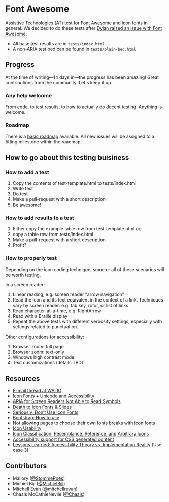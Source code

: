 # Font Awesome
Assistive Technologies (AT) test for Font Awesome and icon fonts in general. We decided to do these tests after [Dylan raised an issue with Font Awesome](https://github.com/FortAwesome/Font-Awesome/issues/6133).

* All base test results are in `tests/index.html`
* A non-ARIA test bed can be found in `tests/plain-bed.html`

## Progress
At the time of writing—14 days in—the progress has been amazing! Great contributions from the community. Let's keep it up.

### Any help welcome
From code, to test results, to how to actually do decent testing. Anything is welcome.

### Roadmap
There is a [basic roadmap](https://github.com/MichielBijl/font-awesome/milestones) available. All new issues will be assigned to a fitting milestone within the roadmap.

## How to go about this testing buisiness

### How to add a test

1. Copy the contents of test-template.html to tests/index.html
2. Write test
3. Do test
4. Make a pull-request with a short description
4. Be awesome!

### How to add results to a test

1. Either copy the example table row from test-template.html or;
2. copy a table row from tests/index.html
4. Make a pull-request with a short description
4. Profit?

### How to properly test

Depending on the icon coding technique, some or all of these scenarios will be worth testing.

In a screen reader:

1. Linear reading, e.g. screen reader "arrow navigation"
2. Read the icon and its text equivalent in the context of a link. Techniques vary by screen reader: e.g. tab key, rotor, or list of links
3. Read character-at-a-time, e.g. RightArrow
4. Read with a Braille display
5. Repeat the above tests with different verbosity settings, especially with settings related to punctuation.

Other configurations for accessibility:

1. Browser zoom: full page
2. Browser zoom: text-only
3. Windows high contrast mode
4. Text customizations (details TBD)

## Resources

* [E-mail thread at WAI IG](https://developer.mozilla.org/en-US/docs/Web/SVG/Attribute/stroke-linecap)
* [Icon Fonts + Unicode and Accessibility](http://sites.psu.edu/gotunicode/2013/06/26/icon_fonts_unicode_and_accessi/)
* [ARIA for Screen Readers Not Able to Read Symbols](http://sites.psu.edu/gotunicode/2014/11/18/aria-for-screen-readers-not-able-to-read-symbols/)
* [Death to Icon Fonts](https://www.youtube.com/watch?v=9xXBYcWgCHA) & [Slides](https://speakerdeck.com/ninjanails/death-to-icon-fonts)
* [Seriously, Don’t Use Icon Fonts](http://blog.cloudfour.com/seriously-dont-use-icon-fonts/)
* [Bootstrap: How to use](http://getbootstrap.com/components/#glyphicons-how-to-use)
* [Not allowing pages to choose their own fonts breaks with icon fonts](https://bugzilla.mozilla.org/show_bug.cgi?id=789788)
* [Icon Usability](http://www.nngroup.com/articles/icon-usability/)
* [Icon Classification: Resemblance, Reference, and Arbitrary Icons](http://www.nngroup.com/articles/classifying-icons/)
* [Accessibility support for CSS generated content](http://tink.uk/accessibility-support-for-css-generated-content/)
* [Lessons Learned: Accessibility Theory vs. Implementation Reality](http://files.paciellogroup.com/training/CSUN2014/lessonslearned/) (Use case 3)

## Contributors

* Mallory ([@StommePoes](https://twitter.com/StommePoes))
* Michiel Bijl ([@MichielBijl](https://twitter.com/MichielBijl))
* Mitchell Evan ([@mitchellrevan](https://twitter.com/mitchellrevan))
* Chaals McCathieNevile ([@Chaals](https://twitter.com/chaals))
